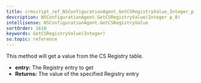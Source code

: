 ```yaml
---
title: crmscript_ref_NSConfigurationAgent_GetCSRegistryValue_Integer_p_0
description: NSConfigurationAgent.GetCSRegistryValue(Integer p_0)
intellisense: NSConfigurationAgent.GetCSRegistryValue
sortOrder: 1610
keywords: GetCSRegistryValue(Integer)
so.topic: reference
---
```



This method will get a value from the CS Registry table.



* **entry:** The Registry entry to get
* **Returns:** The value of the specified Registry entry


